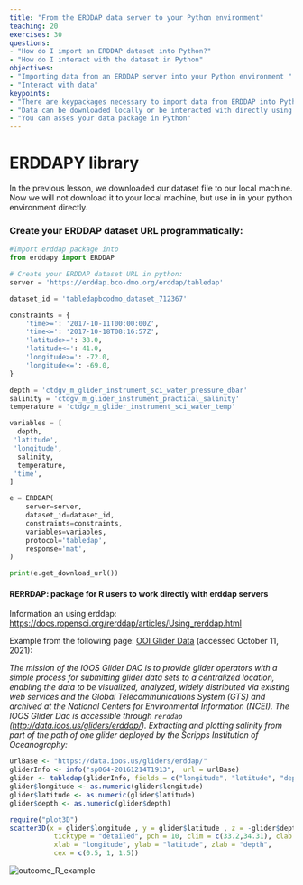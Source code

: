 ```yaml
---
title: "From the ERDDAP data server to your Python environment"
teaching: 20
exercises: 30
questions:
- "How do I import an ERDDAP dataset into Python?"
- "How do I interact with the dataset in Python"
objectives:
- "Importing data from an ERDDAP server into your Python environment "
- "Interact with data"
keypoints:
- "There are keypackages necessary to import data from ERDDAP into Python: pandas, urllib"
- "Data can be downloaded locally or be interacted with directly using erddapy"
- "You can asses your data package in Python"
---
```




# ERDDAPY library

In the previous lesson, we downloaded our dataset file to our local machine. Now we will not download it to your local machine, but use in in your python environment directly. 





### Create your ERDDAP dataset URL programmatically:

```Python
#Import erddap package into 
from erddapy import ERDDAP

# Create your ERDDAP dataset URL in python: 
server = 'https://erddap.bco-dmo.org/erddap/tabledap'

dataset_id = 'tabledapbcodmo_dataset_712367'

constraints = {
    'time>=': '2017-10-11T00:00:00Z',
    'time<=': '2017-10-18T08:16:57Z',
    'latitude>=': 38.0,
    'latitude<=': 41.0,
    'longitude>=': -72.0,
    'longitude<=': -69.0,
}

depth = 'ctdgv_m_glider_instrument_sci_water_pressure_dbar'
salinity = 'ctdgv_m_glider_instrument_practical_salinity'
temperature = 'ctdgv_m_glider_instrument_sci_water_temp'

variables = [
  depth,
 'latitude',
 'longitude',
  salinity,
  temperature,
 'time',
]
```

```Python
e = ERDDAP(
    server=server,
    dataset_id=dataset_id,
    constraints=constraints,
    variables=variables,
    protocol='tabledap',
    response='mat',
)

print(e.get_download_url())
```



#### RERRDAP: package for R users to work directly with erddap servers

Information an using erddap: https://docs.ropensci.org/rerddap/articles/Using_rerddap.html  

Example from the following page: [OOI Glider Data](https://docs.ropensci.org/rerddap/articles/Using_rerddap.html#ioos-glider-data) (accessed October 11, 2021):

*The mission of the IOOS Glider DAC is to provide glider operators with a simple process for submitting glider data sets to a centralized  location, enabling the data to be visualized, analyzed, widely  distributed via existing web services and the Global Telecommunications  System (GTS) and archived at the National Centers for Environmental  Information (NCEI). The IOOS Glider Dac is accessible through `rerddap` (http://data.ioos.us/gliders/erddap/). Extracting and plotting salinity from part of the path of one glider deployed by the Scripps Institution of Oceanography:*

```R
urlBase <- "https://data.ioos.us/gliders/erddap/"
gliderInfo <- info("sp064-20161214T1913",  url = urlBase)
glider <- tabledap(gliderInfo, fields = c("longitude", "latitude", "depth", "salinity"), 'time>=2016-12-14', 'time<=2016-12-23', url = urlBase)
glider$longitude <- as.numeric(glider$longitude)
glider$latitude <- as.numeric(glider$latitude)
glider$depth <- as.numeric(glider$depth)
```

``` R
require("plot3D")
scatter3D(x = glider$longitude , y = glider$latitude , z = -glider$depth, colvar = glider$salinity, col = colors$salinity, phi = 40, theta = 25, bty = "g", type = "p",
           ticktype = "detailed", pch = 10, clim = c(33.2,34.31), clab = 'Salinity',
           xlab = "longitude", ylab = "latitude", zlab = "depth",
           cex = c(0.5, 1, 1.5))
```

![outcome_R_example](https://docs.ropensci.org/rerddap/man/figures/glider-1.png)
